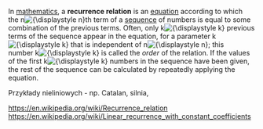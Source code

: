 In [mathematics](https://en.wikipedia.org/wiki/Mathematics "Mathematics"), a **recurrence relation** is an [equation](https://en.wikipedia.org/wiki/Equation "Equation") according to which the n![{\displaystyle n}](https://wikimedia.org/api/rest_v1/media/math/render/svg/a601995d55609f2d9f5e233e36fbe9ea26011b3b)th term of a [sequence](https://en.wikipedia.org/wiki/Sequence "Sequence") of numbers is equal to some combination of the previous terms. Often, only k![{\displaystyle k}](https://wikimedia.org/api/rest_v1/media/math/render/svg/c3c9a2c7b599b37105512c5d570edc034056dd40) previous terms of the sequence appear in the equation, for a parameter k![{\displaystyle k}](https://wikimedia.org/api/rest_v1/media/math/render/svg/c3c9a2c7b599b37105512c5d570edc034056dd40) that is independent of n![{\displaystyle n}](https://wikimedia.org/api/rest_v1/media/math/render/svg/a601995d55609f2d9f5e233e36fbe9ea26011b3b); this number k![{\displaystyle k}](https://wikimedia.org/api/rest_v1/media/math/render/svg/c3c9a2c7b599b37105512c5d570edc034056dd40) is called the _order_ of the relation. If the values of the first k![{\displaystyle k}](https://wikimedia.org/api/rest_v1/media/math/render/svg/c3c9a2c7b599b37105512c5d570edc034056dd40) numbers in the sequence have been given, the rest of the sequence can be calculated by repeatedly applying the equation.

Przykłady nieliniowych - np. Catalan, silnia, 

https://en.wikipedia.org/wiki/Recurrence_relation
https://en.wikipedia.org/wiki/Linear_recurrence_with_constant_coefficients
